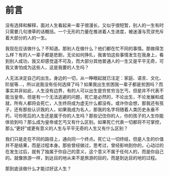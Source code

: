 # 前言
没有选择和解释，面对人生看起来一辈子很漫长，又似乎很短暂，别人的一生有时只需要几句潦草的话概括。一个无形的力量在推进着人生进度，被迷漫与荒谬充斥着大部分的人的一生。  

我现在应该做什么？不知道。那别人在做什么？他们都在忙不同的事情。那做得怎么样？有的人一辈子都是悲剧，无论如何挣扎，我害怕这些事情发生在我身上，看到别人成功，我又却感觉遥不可及，而大部分其他普通人的一生又是平平无奇，可我又害怕成为这些人，这是我要的人生吗？  

人无法决定自己的出生。身边的一切，从一睁眼起就已注定：家庭、语言、文化、阶层等...，所以说我没有任何选择了吗？如果我出生贫困我一辈子都是贫困吗？而事实并非如此，人生没有边界，有的人可以出生是穷贫穷当乞丐，但是并不代表不能当皇帝。但是有一个无法逃避的问题，死亡是必然的，不论出生，不论发展和成就，所有人都将会死亡，人生终将成为虚无什么都没有。或许你会想，那我还有孩子，还有那些认识我的人，如果我成为名人，那我的名字将随着人类历史永垂不朽，可你死后的人生还是属于你的人生吗？那些记住你的人，你的孩子的人生你能体验到吗？那么成为皇帝或乞丐又有什么区别。如果死亡代表一切都将不可掌控，那么“更好”或更有意义的人生与平平无奇的人生又有什么区别？ 

我们只是走在不同的路径上，通向同一个终点。死亡让一切终结，但是人生的价值并不是结果，而是过程本身。那些曾经做过，思考过，曾经影响到你的，心动过的在发生过后，就有了独属于你自己的意义，这个意义不属于任何人的，而是你自己的。就像旅游一样，到达目的地从来不是旅游的目的，而是到达目的地的过程。  

那到底该做什么才能过好这人生？
